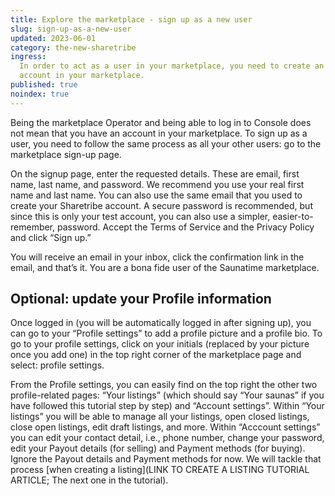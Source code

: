 ```yaml
---
title: Explore the marketplace - sign up as a new user
slug: sign-up-as-a-new-user
updated: 2023-06-01
category: the-new-sharetribe
ingress:
  In order to act as a user in your marketplace, you need to create an
  account in your marketplace.
published: true
noindex: true
---
```


Being the marketplace Operator and being able to log in to Console does
not mean that you have an account in your marketplace. To sign up as a
user, you need to follow the same process as all your other users: go to
the marketplace sign-up page.

On the signup page, enter the requested details. These are email, first
name, last name, and password. We recommend you use your real first name
and last name. You can also use the same email that you used to create
your Sharetribe account. A secure password is recommended, but since
this is only your test account, you can also use a simpler,
easier-to-remember, password. Accept the Terms of Service and the
Privacy Policy and click “Sign up.”

You will receive an email in your inbox, click the confirmation link in
the email, and that’s it. You are a bona fide user of the Saunatime
marketplace.

## Optional: update your Profile information

Once logged in (you will be automatically logged in after signing up),
you can go to your “Profile settings” to add a profile picture and a
profile bio. To go to your profile settings, click on your initials
(replaced by your picture once you add one) in the top right corner of
the marketplace page and select: profile settings.

From the Profile settings, you can easily find on the top right the
other two profile-related pages: “Your listings” (which should say “Your
saunas” if you have followed this tutorial step by step) and “Account
settings”. Within “Your listings” you will be able to manage all your
listings, open closed listings, close open listings, edit draft
listings, and more. Within “Acccount settings” you can edit your contact
detail, i.e., phone number, change your password, edit your Payout
details (for selling) and Payment methods (for buying). Ignore the
Payout details and Payment methods for now. We will tackle that process
[when creating a listing](LINK TO CREATE A LISTING TUTORIAL ARTICLE; The
next one in the tutorial).
